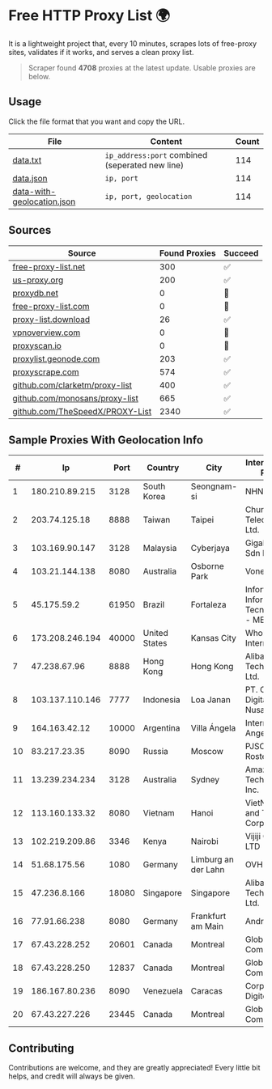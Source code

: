 
# Free HTTP Proxy List 🌍

It is a lightweight project that, every 10 minutes, scrapes lots of free-proxy sites, validates if it works, and serves a clean proxy list.


> Scraper found **4708** proxies at the latest update. Usable proxies are below.

## Usage

Click the file format that you want and copy the URL.


|File|Content|Count|
|----|-------|-----|
|[data.txt](https://raw.githubusercontent.com/themiralay/Proxy-List-World/master/data.txt)|`ip_address:port` combined (seperated new line)|114|
|[data.json](https://raw.githubusercontent.com/themiralay/Proxy-List-World/master/data.json)|`ip, port`|114|
|[data-with-geolocation.json](https://raw.githubusercontent.com/themiralay/Proxy-List-World/master/data-with-geolocation.json)|`ip, port, geolocation`|114|

## Sources

|Source|Found Proxies|Succeed|
|------|-------------|-------|
|[free-proxy-list.net](https://free-proxy-list.net)|300|✅|
|[us-proxy.org](https://www.us-proxy.org)|200|✅|
|[proxydb.net](http://proxydb.net)|0|🚫|
|[free-proxy-list.com](https://free-proxy-list.com/?page=&port=&type%5B%5D=http&type%5B%5D=https&up_time=0&search=Search)|0|🚫|
|[proxy-list.download](https://www.proxy-list.download/HTTP)|26|✅|
|[vpnoverview.com](https://vpnoverview.com/privacy/anonymous-browsing/free-proxy-servers)|0|🚫|
|[proxyscan.io](https://www.proxyscan.io)|0|🚫|
|[proxylist.geonode.com](https://proxylist.geonode.com/api/proxy-list?limit=300&page=1&sort_by=lastChecked&sort_type=desc&protocols=http,https)|203|✅|
|[proxyscrape.com](https://api.proxyscrape.com/v2/?request=displayproxies&protocol=http&timeout=10000&country=all&ssl=all&anonymity=all)|574|✅|
|[github.com/clarketm/proxy-list](https://raw.githubusercontent.com/clarketm/proxy-list/master/proxy-list-raw.txt)|400|✅|
|[github.com/monosans/proxy-list](https://raw.githubusercontent.com/monosans/proxy-list/main/proxies/http.txt)|665|✅|
|[github.com/TheSpeedX/PROXY-List](https://raw.githubusercontent.com/TheSpeedX/PROXY-List/master/http.txt)|2340|✅|


## Sample Proxies With Geolocation Info

|#|Ip|Port|Country|City|Internet Service Provider|
|-|--|----|-------|----|-------------------------|
|1|180.210.89.215|3128|South Korea|Seongnam-si|NHNCLOUD|
|2|203.74.125.18|8888|Taiwan|Taipei|Chunghwa Telecom Co., Ltd.|
|3|103.169.90.147|3128|Malaysia|Cyberjaya|Gigabit Hosting Sdn Bhd|
|4|103.21.144.138|8080|Australia|Osborne Park|Vonex Pty Ltd|
|5|45.175.59.2|61950|Brazil|Fortaleza|Infortec - Informatica & Tecnologia Ltda - ME|
|6|173.208.246.194|40000|United States|Kansas City|WholeSale Internet|
|7|47.238.67.96|8888|Hong Kong|Hong Kong|Alibaba (US) Technology Co., Ltd.|
|8|103.137.110.146|7777|Indonesia|Loa Janan|PT. Capoeng Digital Nusantara|
|9|164.163.42.12|10000|Argentina|Villa Ángela|Interret Villa Angela SRL|
|10|83.217.23.35|8090|Russia|Moscow|PJSC Rostelecom|
|11|13.239.234.234|3128|Australia|Sydney|Amazon Technologies Inc.|
|12|113.160.133.32|8080|Vietnam|Hanoi|VietNam Post and Telecom Corporation|
|13|102.219.209.86|3346|Kenya|Nairobi|Vijiji Connect LTD|
|14|51.68.175.56|1080|Germany|Limburg an der Lahn|OVH SAS|
|15|47.236.8.166|18080|Singapore|Singapore|Alibaba (US) Technology Co., Ltd.|
|16|77.91.66.238|8080|Germany|Frankfurt am Main|Andrii Hrosh|
|17|67.43.228.252|20601|Canada|Montreal|GloboTech Communications|
|18|67.43.228.250|12837|Canada|Montreal|GloboTech Communications|
|19|186.167.80.236|8090|Venezuela|Caracas|Corporacion Digitel C.A|
|20|67.43.227.226|23445|Canada|Montreal|GloboTech Communications|



## Contributing

Contributions are welcome, and they are greatly appreciated! Every
little bit helps, and credit will always be given.


